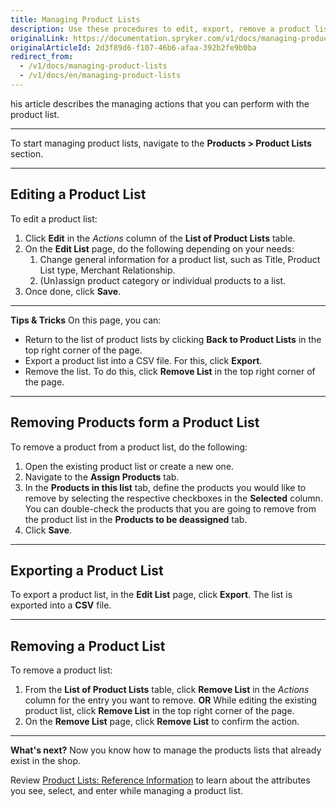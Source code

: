 ```yaml
---
title: Managing Product Lists
description: Use these procedures to edit, export, remove a product list or remove products from the product list in the Back Office.
originalLink: https://documentation.spryker.com/v1/docs/managing-product-lists
originalArticleId: 2d3f89d6-f107-46b6-afaa-392b2fe9b0ba
redirect_from:
  - /v1/docs/managing-product-lists
  - /v1/docs/en/managing-product-lists
---
```


his article describes the managing actions that you can perform with the product list. 
***
To start managing product lists, navigate to the **Products > Product Lists** section.
***
## Editing a Product List
To edit a product list:

1. Click **Edit** in the _Actions_ column of the **List of Product Lists** table.
2. On the **Edit List** page, do the following depending on your needs:
    1. Change general information for a product list, such as Title, Product List type, Merchant Relationship.
    2. (Un)assign product category or individual products to a list.
3. Once done, click **Save**.
***
**Tips & Tricks**
On this page, you can:
* Return to the list of product lists by clicking **Back to Product Lists** in the top right corner of the page.
* Export a product list into a CSV file. For this, click **Export**.
* Remove the list. To do this, click **Remove List** in the top right corner of the page.
***
## Removing Products form a Product List

To remove a product from a product list, do the following:
1. Open the existing product list or create a new one.
2. Navigate to the **Assign Products** tab.
3. In the **Products in this list** tab, define the products you would like to remove by selecting the respective checkboxes in the **Selected** column.
    You can double-check the products that you are going to remove from the product list in the **Products to be deassigned** tab.
4. Click **Save**.
***
## Exporting a Product List
To export a product list, in the **Edit List** page, click **Export**.
The list is exported into a **CSV** file.
***
## Removing a Product List
To remove a product list:
1. From the **List of Product Lists** table, click **Remove List** in the _Actions_ column for the entry you want to remove.
**OR**
While editing the existing product list, click **Remove List** in the top right corner of the page.
2. On the **Remove List** page, click **Remove List** to confirm the action.
***
**What's next?**
Now you know how to manage the products lists that already exist in the shop.

Review [Product Lists: Reference Information](/docs/scos/user/user-guides/{{page.version}}/back-office-user-guide/catalog/product-lists/references/product-lists-reference-information.html) to learn about the attributes you see, select, and enter while managing a product list.
